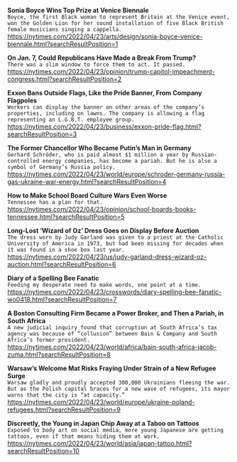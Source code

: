 **Sonia Boyce Wins Top Prize at Venice Biennale**\
`Boyce, the first Black woman to represent Britain at the Venice event, won the Golden Lion for her sound installation of five Black British female musicians singing a cappella.`\
https://nytimes.com/2022/04/23/arts/design/sonia-boyce-venice-biennale.html?searchResultPosition=1

**On Jan. 7, Could Republicans Have Made a Break From Trump?**\
`There was a slim window to force them to act. It passed.`\
https://nytimes.com/2022/04/23/opinion/trump-capitol-impeachment-congress.html?searchResultPosition=2

**Exxon Bans Outside Flags, Like the Pride Banner, From Company Flagpoles**\
`Workers can display the banner on other areas of the company’s properties, including on lawns. The company is allowing a flag representing an L.G.B.T. employee group.`\
https://nytimes.com/2022/04/23/business/exxon-pride-flag.html?searchResultPosition=3

**The Former Chancellor Who Became Putin’s Man in Germany**\
`Gerhard Schröder, who is paid almost $1 million a year by Russian-controlled energy companies, has become a pariah. But he is also a symbol of Germany’s Russia policy.`\
https://nytimes.com/2022/04/23/world/europe/schroder-germany-russia-gas-ukraine-war-energy.html?searchResultPosition=4

**How to Make School Board Culture Wars Even Worse**\
`Tennessee has a plan for that.`\
https://nytimes.com/2022/04/23/opinion/school-boards-books-tennessee.html?searchResultPosition=5

**Long-Lost ‘Wizard of Oz’ Dress Goes on Display Before Auction**\
`The dress worn by Judy Garland was given to a priest at the Catholic University of America in 1973, but had been missing for decades when it was found in a shoe box last year.`\
https://nytimes.com/2022/04/23/us/judy-garland-dress-wizard-oz-auction.html?searchResultPosition=6

**Diary of a Spelling Bee Fanatic**\
`Feeding my desperate need to make words, one point at a time.`\
https://nytimes.com/2022/04/23/crosswords/diary-spelling-bee-fanatic-wo0418.html?searchResultPosition=7

**A Boston Consulting Firm Became a Power Broker, and Then a Pariah, in South Africa**\
`A new judicial inquiry found that corruption at South Africa’s tax agency was because of “collusion” between Bain & Company and South Africa’s former president.`\
https://nytimes.com/2022/04/23/world/africa/bain-south-africa-jacob-zuma.html?searchResultPosition=8

**Warsaw’s Welcome Mat Risks Fraying Under Strain of a New Refugee Surge**\
`Warsaw gladly and proudly accepted 300,000 Ukrainians fleeing the war. But as the Polish capital braces for a new wave of refugees, its mayor warns that the city is “at capacity.”`\
https://nytimes.com/2022/04/23/world/europe/ukraine-poland-refugees.html?searchResultPosition=9

**Discreetly, the Young in Japan Chip Away at a Taboo on Tattoos**\
`Exposed to body art on social media, more young Japanese are getting tattoos, even if that means hiding them at work.`\
https://nytimes.com/2022/04/23/world/asia/japan-tattoo.html?searchResultPosition=10

